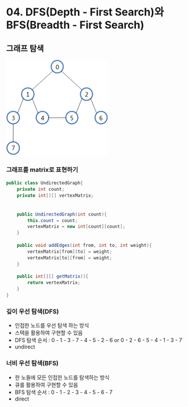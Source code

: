 # 04. DFS(Depth - First Search)와 BFS(Breadth - First Search)

## 그래프 탐색

![traversal](./img/traversal.png)

### 그래프를 matrix로 표현하기

```java
public class UndirectedGraph{
    private int count;            
    private int[][] vertexMatrix;  
    
    
    public UndirectedGraph(int count){
        this.count = count;
        vertexMatrix = new int[count][count];
    }

    public void addEdges(int from, int to, int weight){
    	vertexMatrix[from][to] = weight;
    	vertexMatrix[to][from] = weight;
    }
    
    public int[][] getMatrix(){
    	return vertexMatrix;
    }
}
```

### 깊이 우선 탐색(DFS)

- 인접한 노드를 우선 탐색 하는 방식
- 스택을 활용하여 구현할 수 있음
- DFS 탐색 순서 :
  0 - 1 - 3 - 7 - 4 - 5 - 2 - 6 or
  0 - 2 - 6 - 5 - 4 - 1 - 3 - 7
- undirect



### 너비 우선 탐색(BFS)

- 한 노들에 모든 인접한 노드를 탐색하는 방식
- 큐를 활용하여 구현할 수 있음
- BFS 탐색 순서 : 0 - 1 - 2 - 3 - 4 - 5 - 6 - 7
- direct
